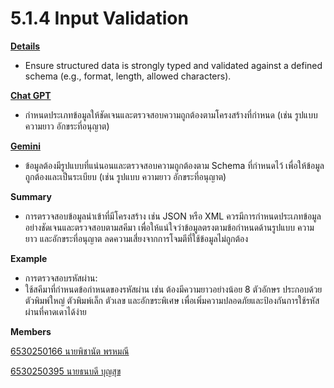 # 5.1.4 Input Validation

**[Details](https://owasp.org/www-project-application-security-verification-standard)**
- Ensure structured data is strongly typed and validated against a defined schema (e.g., format, length, allowed characters).



 **[Chat GPT](https://chatgpt.com/)**
- กำหนดประเภทข้อมูลให้ชัดเจนและตรวจสอบความถูกต้องตามโครงสร้างที่กำหนด (เช่น รูปแบบ ความยาว อักขระที่อนุญาต)


**[Gemini](https://gemini.google.com/app)**
- ข้อมูลต้องมีรูปแบบที่แน่นอนและตรวจสอบความถูกต้องตาม Schema ที่กำหนดไว้ เพื่อให้ข้อมูลถูกต้องและเป็นระเบียบ (เช่น รูปแบบ ความยาว อักขระที่อนุญาต)



**Summary**
- การตรวจสอบข้อมูลนำเข้าที่มีโครงสร้าง เช่น JSON หรือ XML ควรมีการกำหนดประเภทข้อมูลอย่างชัดเจนและตรวจสอบตามสคีมา เพื่อให้แน่ใจว่าข้อมูลตรงตามข้อกำหนดด้านรูปแบบ ความยาว และอักขระที่อนุญาต ลดความเสี่ยงจากการโจมตีที่ใช้ข้อมูลไม่ถูกต้อง


**Example**
- การตรวจสอบรหัสผ่าน:
- ใช้สคีมาที่กำหนดข้อกำหนดของรหัสผ่าน เช่น ต้องมีความยาวอย่างน้อย 8 ตัวอักษร ประกอบด้วยตัวพิมพ์ใหญ่ ตัวพิมพ์เล็ก ตัวเลข และอักขระพิเศษ เพื่อเพิ่มความปลอดภัยและป้องกันการใช้รหัสผ่านที่คาดเดาได้ง่าย

 
**Members**

[6530250166 นายพิชานัต พรหมณี](https://naieric.github.io/security-requirement.html)

[6530250395 นายธนบดี บุญสุข](https://realalunda.github.io/security-requirement.html)

